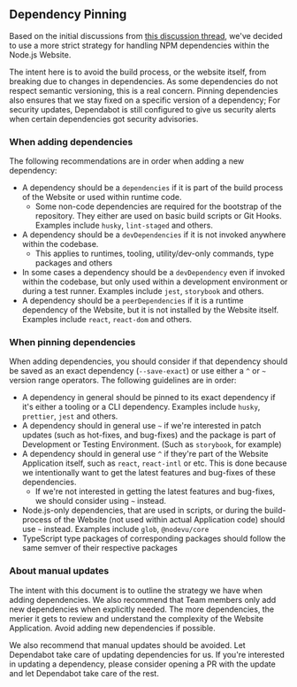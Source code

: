 ## Dependency Pinning

Based on the initial discussions from [this discussion thread](https://github.com/nodejs/nodejs.org/discussions/5491), we've decided to use a more strict strategy for handling NPM dependencies within the Node.js Website.

The intent here is to avoid the build process, or the website itself, from breaking due to changes in dependencies. As some dependencies do not respect semantic versioning, this is a real concern. Pinning dependencies also ensures that we stay fixed on a specific version of a dependency; For security updates, Dependabot is still configured to give us security alerts when certain dependencies got security advisories.

### When adding dependencies

The following recommendations are in order when adding a new dependency:

- A dependency should be a `dependencies` if it is part of the build process of the Website or used within runtime code.
  - Some non-code dependencies are required for the bootstrap of the repository. They either are used on basic build scripts or Git Hooks. Examples include `husky`, `lint-staged` and others.
- A dependency should be a `devDependencies` if it is not invoked anywhere within the codebase.
  - This applies to runtimes, tooling, utility/dev-only commands, type packages and others
- In some cases a dependency should be a `devDependency` even if invoked within the codebase, but only used within a development environment or during a test runner. Examples include `jest`, `storybook` and others.
- A dependency should be a `peerDependencies` if it is a runtime dependency of the Website, but it is not installed by the Website itself. Examples include `react`, `react-dom` and others.

### When pinning dependencies

When adding dependencies, you should consider if that dependency should be saved as an exact dependency (`--save-exact`) or use either a `^` or `~` version range operators. The following guidelines are in order:

- A dependency in general should be pinned to its exact dependency if it's either a tooling or a CLI dependency. Examples include `husky`, `prettier`, `jest` and others.
- A dependency should in general use `~` if we're interested in patch updates (such as hot-fixes, and bug-fixes) and the package is part of Development or Testing Environment. (Such as `storybook`, for example)
- A dependency should in general use `^` if they're part of the Website Application itself, such as `react`, `react-intl` or etc. This is done because we intentionally want to get the latest features and bug-fixes of these dependencies.
  - If we're not interested in getting the latest features and bug-fixes, we should consider using `~` instead.
- Node.js-only dependencies, that are used in scripts, or during the build-process of the Website (not used within actual Application code) should use `~` instead. Examples include `glob`, `@nodevu/core`
- TypeScript type packages of corresponding packages should follow the same semver of their respective packages

### About manual updates

The intent with this document is to outline the strategy we have when adding dependencies. We also recommend that Team members only add new dependencies when explicitly needed. The more dependencies, the merier it gets to review and understand the complexity of the Website Application. Avoid adding new dependencies if possible.

We also recommend that manual updates should be avoided. Let Dependabot take care of updating dependencies for us. If you're interested in updating a dependency, please consider opening a PR with the update and let Dependabot take care of the rest.
